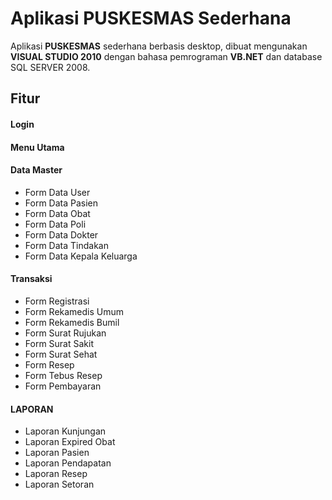 # Aplikasi PUSKESMAS Sederhana

Aplikasi <b>PUSKESMAS</b> sederhana berbasis desktop, dibuat mengunakan <b>VISUAL STUDIO 2010</b> dengan bahasa pemrograman <b>VB.NET</b> dan database SQL SERVER 2008.

## Fitur
#### Login
#### Menu Utama
#### Data Master
- Form Data User
- Form Data Pasien
- Form Data Obat
- Form Data Poli
- Form Data Dokter
- Form Data Tindakan
- Form Data Kepala Keluarga
#### Transaksi
- Form Registrasi
- Form Rekamedis Umum
- Form Rekamedis Bumil
- Form Surat Rujukan
- Form Surat Sakit
- Form Surat Sehat
- Form Resep
- Form Tebus Resep
- Form Pembayaran
#### LAPORAN
- Laporan Kunjungan
- Laporan Expired Obat
- Laporan Pasien
- Laporan Pendapatan
- Laporan Resep
- Laporan Setoran
